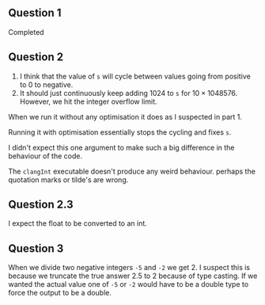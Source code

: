 ## Question 1

Completed

## Question 2

1. I think that the value of `s` will cycle between values going from positive to 0 to negative.
2. It should just continuously keep adding 1024 to `s` for $10 \times 1048576$. However, we hit the integer overflow limit.

When we run it without any optimisation it does as I suspected in part 1.

Running it with optimisation essentially stops the cycling and fixes `s`.



I didn't expect this one argument to make such a big difference in the behaviour of the code.


The `clangInt` executable doesn't produce any weird behaviour. perhaps the quotation marks or tilde's are wrong.

## Question 2.3

I expect the float to be converted to an int.

## Question 3 

When we divide two negative integers `-5` and `-2` we get 2. I suspect this is because we truncate the true answer 2.5 to 2 because of type casting. If we wanted the actual value one of `-5` or `-2` would have to be a double type to force the output to be a double.

